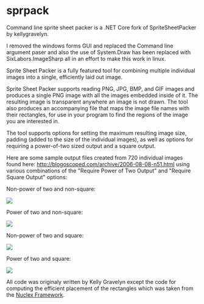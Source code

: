 # sprpack
Command line sprite sheet packer is a .NET Core fork of SpriteSheetPacker by kellygravelyn.

I removed the windows forms GUI and replaced the Command line argument paser and also the use of System.Draw has been replaced with SixLabors.ImageSharp all in an effort to make this work in linux.

Sprite Sheet Packer is a fully featured tool for combining multiple individual images into a single, efficiently laid out image.

Sprite Sheet Packer supports reading PNG, JPG, BMP, and GIF images and produces a single PNG image with all the images embedded inside of it. The resulting image is transparent anywhere an image is not drawn. The tool also produces an accompanying file that maps the image file names with their rectangles, for use in your program to find the regions of the image you are interested in.

The tool supports options for setting the maximum resulting image size, padding (added to the size of the individual images), as well as options for requiring a power-of-two sized output and a square output.

Here are some sample output files created from 720 individual images found here: http://blogoscoped.com/archive/2006-08-08-n51.html using various combinations of the "Require Power of Two Output" and "Require Square Output" options:

Non-power of two and non-square:

![](https://github.com/nickgravelyn/spritesheetpacker/blob/master/images/Sheet1.png)

Power of two and non-square:

![](https://github.com/nickgravelyn/spritesheetpacker/blob/master/images/Sheet2.png)

Non-power of two and square:

![](https://github.com/nickgravelyn/spritesheetpacker/blob/master/images/Sheet3.png)

Power of two and square:

![](https://github.com/nickgravelyn/spritesheetpacker/blob/master/images/Sheet4.png)

All code was originaly written by Kelly Gravelyn except the code for computing the efficient placement of the rectangles which was taken from the [Nuclex Framework](http://nuclexframework.codeplex.com/).
